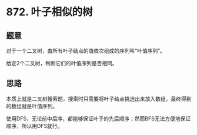 # 872. 叶子相似的树

## 题意

对于一个二叉树，由所有叶子结点的值依次组成的序列叫“叶值序列”。

给定2个二叉树，判断它们的叶值序列是否相同。

## 思路

本质上就是二叉树搜索题，搜索时只需要将叶子结点挑选出来放入数组，最终得到的数组就是叶值序列。

使用DFS，无论前中后序，都能够保证叶子的先后顺序；然而BFS无法方便地保证顺序，所以用DFS就行。
